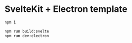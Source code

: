 SvelteKit + Electron template
===

```sh
npm i
```

```sh
npm run build:svelte
npm run dev:electron
```
